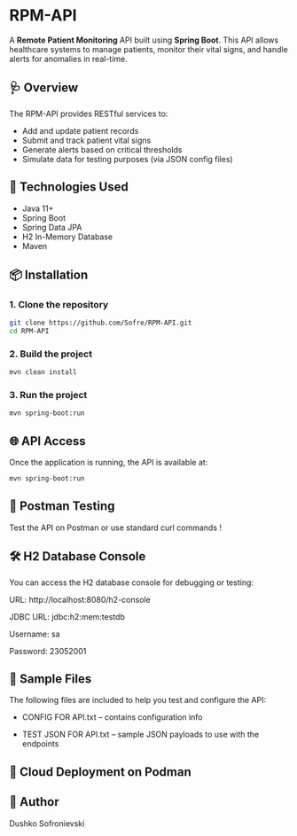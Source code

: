 # **RPM-API**

A **Remote Patient Monitoring** API built using **Spring Boot**. This API allows healthcare systems to manage patients, monitor their vital signs, and handle alerts for anomalies in real-time.

## 🩺 Overview

The RPM-API provides RESTful services to:

- Add and update patient records
- Submit and track patient vital signs
- Generate alerts based on critical thresholds
- Simulate data for testing purposes (via JSON config files)

## 🚀 Technologies Used

- Java 11+
- Spring Boot
- Spring Data JPA
- H2 In-Memory Database
- Maven

## 📦 Installation

### 1. Clone the repository

```bash
git clone https://github.com/Sofre/RPM-API.git
cd RPM-API
```

### 2. Build the project 

```bash
mvn clean install
```

### 3. Run the project 

```bash
mvn spring-boot:run
```


##  🌐 API Access
Once the application is running, the API is available at: 

```bash
mvn spring-boot:run
```

## 🚚 Postman Testing
Test the API on Postman or use standard curl commands ! 



## 🛠 H2 Database Console
You can access the H2 database console for debugging or testing:

URL: http://localhost:8080/h2-console

JDBC URL: jdbc:h2:mem:testdb

Username: sa

Password: 23052001



## 📑 Sample Files
The following files are included to help you test and configure the API:

* CONFIG FOR API.txt – contains configuration info

* TEST JSON FOR API.txt – sample JSON payloads to use with the endpoints


## 🚀 Cloud Deployment on Podman 


## 👤 Author
Dushko Sofronievski
